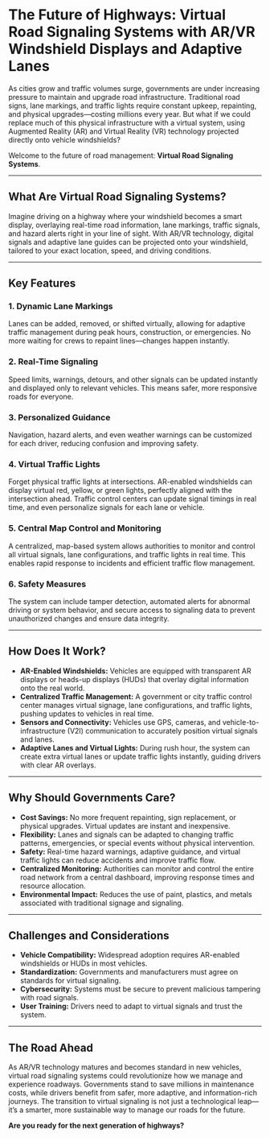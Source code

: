 # The Future of Highways: Virtual Road Signaling Systems with AR/VR Windshield Displays and Adaptive Lanes

As cities grow and traffic volumes surge, governments are under increasing pressure to maintain and upgrade road infrastructure. Traditional road signs, lane markings, and traffic lights require constant upkeep, repainting, and physical upgrades—costing millions every year. But what if we could replace much of this physical infrastructure with a virtual system, using Augmented Reality (AR) and Virtual Reality (VR) technology projected directly onto vehicle windshields?

Welcome to the future of road management: **Virtual Road Signaling Systems**.

---

## What Are Virtual Road Signaling Systems?

Imagine driving on a highway where your windshield becomes a smart display, overlaying real-time road information, lane markings, traffic signals, and hazard alerts right in your line of sight. With AR/VR technology, digital signals and adaptive lane guides can be projected onto your windshield, tailored to your exact location, speed, and driving conditions.

---

## Key Features

### 1. Dynamic Lane Markings
Lanes can be added, removed, or shifted virtually, allowing for adaptive traffic management during peak hours, construction, or emergencies. No more waiting for crews to repaint lines—changes happen instantly.

### 2. Real-Time Signaling
Speed limits, warnings, detours, and other signals can be updated instantly and displayed only to relevant vehicles. This means safer, more responsive roads for everyone.

### 3. Personalized Guidance
Navigation, hazard alerts, and even weather warnings can be customized for each driver, reducing confusion and improving safety.

### 4. Virtual Traffic Lights
Forget physical traffic lights at intersections. AR-enabled windshields can display virtual red, yellow, or green lights, perfectly aligned with the intersection ahead. Traffic control centers can update signal timings in real time, and even personalize signals for each lane or vehicle.

### 5. Central Map Control and Monitoring
A centralized, map-based system allows authorities to monitor and control all virtual signals, lane configurations, and traffic lights in real time. This enables rapid response to incidents and efficient traffic flow management.

### 6. Safety Measures
The system can include tamper detection, automated alerts for abnormal driving or system behavior, and secure access to signaling data to prevent unauthorized changes and ensure data integrity.

---

## How Does It Work?

- **AR-Enabled Windshields:** Vehicles are equipped with transparent AR displays or heads-up displays (HUDs) that overlay digital information onto the real world.
- **Centralized Traffic Management:** A government or city traffic control center manages virtual signage, lane configurations, and traffic lights, pushing updates to vehicles in real time.
- **Sensors and Connectivity:** Vehicles use GPS, cameras, and vehicle-to-infrastructure (V2I) communication to accurately position virtual signals and lanes.
- **Adaptive Lanes and Virtual Lights:** During rush hour, the system can create extra virtual lanes or update traffic lights instantly, guiding drivers with clear AR overlays.

---

## Why Should Governments Care?

- **Cost Savings:** No more frequent repainting, sign replacement, or physical upgrades. Virtual updates are instant and inexpensive.
- **Flexibility:** Lanes and signals can be adapted to changing traffic patterns, emergencies, or special events without physical intervention.
- **Safety:** Real-time hazard warnings, adaptive guidance, and virtual traffic lights can reduce accidents and improve traffic flow.
- **Centralized Monitoring:** Authorities can monitor and control the entire road network from a central dashboard, improving response times and resource allocation.
- **Environmental Impact:** Reduces the use of paint, plastics, and metals associated with traditional signage and signaling.

---

## Challenges and Considerations

- **Vehicle Compatibility:** Widespread adoption requires AR-enabled windshields or HUDs in most vehicles.
- **Standardization:** Governments and manufacturers must agree on standards for virtual signaling.
- **Cybersecurity:** Systems must be secure to prevent malicious tampering with road signals.
- **User Training:** Drivers need to adapt to virtual signals and trust the system.

---

## The Road Ahead

As AR/VR technology matures and becomes standard in new vehicles, virtual road signaling systems could revolutionize how we manage and experience roadways. Governments stand to save millions in maintenance costs, while drivers benefit from safer, more adaptive, and information-rich journeys. The transition to virtual signaling is not just a technological leap—it’s a smarter, more sustainable way to manage our roads for the future.

**Are you ready for the next generation of highways?**
